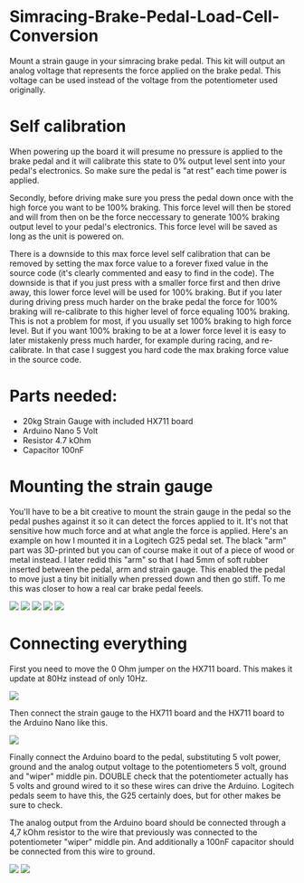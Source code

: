 # Simracing-Brake-Pedal-Load-Cell-Conversion

Mount a strain gauge in your simracing brake pedal. This kit will output an analog voltage that represents the force applied on the brake pedal. This voltage can be used instead of the voltage from the potentiometer used originally.  
  
# Self calibration  
  
When powering up the board it will presume no pressure is applied to the brake pedal and it will calibrate this state to 0% output level sent into your pedal's electronics. So make sure the pedal is "at rest" each time power is applied.  
  
Secondly, before driving make sure you press the pedal down once with the high force you want to be 100% braking. This force level will then be stored and will from then on be the force neccessary to generate 100% braking output level to your pedal's electronics. This force level will be saved as long as the unit is powered on.  
  
There is a downside to this max force level self calibration that can be removed by setting the max force value to a forever fixed value in the source code (it's clearly commented and easy to find in the code). The downside is that if you just press with a smaller force first and then drive away, this lower force level will be used for 100% braking. But if you later during driving press much harder on the brake pedal the force for 100% braking will re-calibrate to this higher level of force equaling 100% braking. This is not a problem for most, if you usually set 100% braking to high force level. But if you want 100% braking to be at a lower force level it is easy to later mistakenly press much harder, for example during racing, and re-calibrate. In that case I suggest you hard code the max braking force value in the source code.  
  
# Parts needed:  
- 20kg Strain Gauge with included HX711 board  
- Arduino Nano 5 Volt  
- Resistor 4.7 kOhm  
- Capacitor 100nF  
  
# Mounting the strain gauge  
  
You'll have to be a bit creative to mount the strain gauge in the pedal so the pedal pushes against it so it can detect the forces applied to it. It's not that sensitive how much force and at what angle the force is applied. Here's an example on how I mounted it in a Logitech G25 pedal set. The black "arm" part was 3D-printed but you can of course make it out of a piece of wood or metal instead. I later redid this "arm" so that I had 5mm of soft rubber inserted between the pedal, arm and strain gauge. This enabled the pedal to move just a tiny bit initially when pressed down and then go stiff. To me this was closer to how a real car brake pedal feeels. 

<img src=pics/logipedal1.jpg>  
  
<img src=pics/logipedal2.jpg>  
  
<img src=pics/logipedal3.jpg>  
  
<img src=pics/logipedal4.jpg>  
  
<img src=pics/logipedal5.jpg>  
  
# Connecting everything  
  
First you need to move the 0 Ohm jumper on the HX711 board. This makes it update at 80Hz instead of only 10Hz.  
  
<img src=pics/HX711_jumper.jpg>  

Then connect the strain gauge to the HX711 board and the HX711 board to the Arduino Nano like this.  
  
<img src=pics/connections1.jpg> 

Finally connect the Arduino board to the pedal, substituting 5 volt power, ground and the analog output voltage to the potentiometers 5 volt, ground and "wiper" middle pin. DOUBLE check that the potentiometer actually has 5 volts and ground wired to it so these wires can drive the Arduino. Logitech pedals seem to have this, the G25 certainly does, but for other makes be sure to check.   
  
The analog output from the Arduino board should be connected through a 4,7 kOhm resistor to the wire that previously was connected to the potentiometer "wiper" middle pin. And additionally a 100nF capacitor should be connected from this wire to ground.  
  
<img src=pics/connections3.jpg> 
  
<img src=pics/connections2.jpg> 



